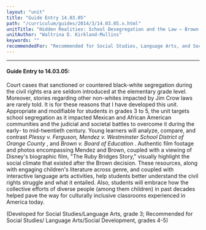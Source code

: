 ```yaml
---
layout: "unit"
title: "Guide Entry 14.03.05"
path: "/curriculum/guides/2014/3/14.03.05.x.html"
unitTitle: "Hidden Realities: School Desegregation and the Law – Brown and Black Victories     during the Civil Rights Era"
unitAuthor: "Waltrina D. Kirkland-Mullins"
keywords: ""
recommendedFor: "Recommended for Social Studies, Language Arts, and Social Development, grades 4 and 5"
---
```

<body>
<hr/>
<h4>
Guide Entry to 14.03.05:
</h4>
<p>
Court cases that sanctioned or countered black-white segregation during the civil rights era are seldom introduced at the elementary grade level. Moreover, stories regarding other non-whites impacted by Jim Crow laws are rarely told. It is for these reasons that I have developed this unit. Appropriate and modifiable for students in grades 3 to 5, the unit targets school segregation as it impacted Mexican and African American communities and the judicial and societal battles to overcome it during the early- to mid-twentieth century. Young learners will analyze, compare, and contrast
<i>
Plessy v. Ferguson, Mendez v. Westminster School District of Orange County
</i>
, and
<i>
Brown v. Board of Education
</i>
. Authentic film footage and photos encompassing Mendez and Brown, coupled with a viewing of Disney's biographic film, "The Ruby Bridges Story," visually highlight the social climate that existed after the Brown decision. These resources, along with engaging children's literature across genre, and coupled with interactive language arts activities, help students better understand the civil rights struggle and what it entailed. Also, students will embrace how the collective efforts of diverse people (among them children) in past decades helped pave the way for culturally inclusive classrooms experienced in America today.
</p>
<p>
(Developed for Social Studies/Language Arts, grade 3; Recommended for Social Studies/ Language Arts/Social Development, grades 4-5)
<b>
</b>
</p>
</body>